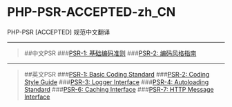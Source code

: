 # PHP-PSR-ACCEPTED-zh_CN
PHP-PSR [ACCEPTED] 规范中文翻译

***

>##中文PSR
>###[PSR-1: 基础编码准则](https://github.com/Becavalier/PHP-PSR-ACCEPTED-zh_CN/blob/master/PSR-1%20%E5%9F%BA%E7%A1%80%E7%BC%96%E7%A0%81%E5%87%86%E5%88%99.md)
>###[PSR-2: 编码风格指南](https://github.com/Becavalier/PHP-PSR-ACCEPTED-zh_CN/blob/master/PSR-2%20%E7%BC%96%E7%A0%81%E9%A3%8E%E6%A0%BC%E6%8C%87%E5%8D%97.md)

***

>##英文PSR
>###[PSR-1: Basic Coding Standard](http://www.php-fig.org/psr/psr-1/)
>###[PSR-2: Coding Style Guide](http://www.php-fig.org/psr/psr-2/)
>###[PSR-3: Logger Interface](http://www.php-fig.org/psr/psr-3/)
>###[PSR-4: Autoloading Standard](http://www.php-fig.org/psr/psr-4/)
>###[PSR-6: Caching Interface](http://www.php-fig.org/psr/psr-6/)
>###[PSR-7: HTTP Message Interface](http://www.php-fig.org/psr/psr-7/)


